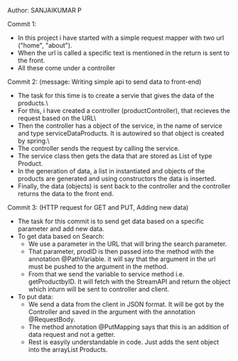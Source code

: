 Author: SANJAIKUMAR P

Commit 1:
- In this project i have started with a simple request mapper with two url ("home", "about").
- When the url is called a specific text is mentioned in the return is sent to the front.
- All these come under a controller 

Commit 2: (message: Writing simple api to send data to front-end)
- The task for this time is to create a servie that gives the data of the products.\
- For this, i have created a controller (productController), that recieves the request based on the URL\
- Then the controller has a object of the service, in the name of service and type serviceDataProducts. It is autowired so that object is created by spring.\
- The controller sends the request by calling the service. 
- The service class then gets the data that are stored as List of type Product.
- In the generation of data, a list in instantiated and objects of the products are generated and using constructors the data is inserted.
- Finally, the data (objects) is sent back to the controller and the controller returns the data to the front end.

Commit 3: (HTTP request for GET and PUT, Adding new data)
- The task for this commit is to send get data based on a specific parameter and add new data.
- To get data based on Search:
  - We use a parameter in the URL that will bring the search parameter.
  - That parameter, prodID is then passed into the method with the annotation @PathVariable. it will say that the argument in the url must be pushed to the argument in the method.
  - From that we send the variable to service method i.e. getProductbyID. It will fetch with the StreamAPI and return the object which inturn will be sent to controller and client.
- To put data:
  - We send a data from the client in JSON format. It will be got by the Controller and saved in the argument with the annotation @RequestBody.
  - The method annotation @PutMapping says that this is an addition of data request and not a getter.
  - Rest is easyily understandable in code. Just adds the sent object into the arrayList Products.